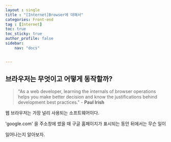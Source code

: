 ```yaml
---
layout : single
title : "[Internet]Browser에 대해서"
categories: Front-end
tag : [Internet] 
toc: true
toc_sticky: true
author_profile: false
sidebar:
    nav: "docs"


---
```


## 브라우저는 무엇이고 어떻게 동작할까?

> "As a web developer, learning the internals of browser operations helps you make better decision and know the justifications behind development best practices."  - **Paul Irish** 

웹 브라우저는 가장 널리 사용되는 소프트웨어이다. 

'google.com' 을 주소창에 썼을 때 구글 홈페이지가 표시되는 동안  뒤에서는 무슨 일이 

일어나는지 알아보자. 
